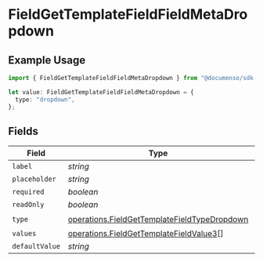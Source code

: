 # FieldGetTemplateFieldFieldMetaDropdown

## Example Usage

```typescript
import { FieldGetTemplateFieldFieldMetaDropdown } from "@documenso/sdk-typescript/models/operations";

let value: FieldGetTemplateFieldFieldMetaDropdown = {
  type: "dropdown",
};
```

## Fields

| Field                                                                                                        | Type                                                                                                         | Required                                                                                                     | Description                                                                                                  |
| ------------------------------------------------------------------------------------------------------------ | ------------------------------------------------------------------------------------------------------------ | ------------------------------------------------------------------------------------------------------------ | ------------------------------------------------------------------------------------------------------------ |
| `label`                                                                                                      | *string*                                                                                                     | :heavy_minus_sign:                                                                                           | N/A                                                                                                          |
| `placeholder`                                                                                                | *string*                                                                                                     | :heavy_minus_sign:                                                                                           | N/A                                                                                                          |
| `required`                                                                                                   | *boolean*                                                                                                    | :heavy_minus_sign:                                                                                           | N/A                                                                                                          |
| `readOnly`                                                                                                   | *boolean*                                                                                                    | :heavy_minus_sign:                                                                                           | N/A                                                                                                          |
| `type`                                                                                                       | [operations.FieldGetTemplateFieldTypeDropdown](../../models/operations/fieldgettemplatefieldtypedropdown.md) | :heavy_check_mark:                                                                                           | N/A                                                                                                          |
| `values`                                                                                                     | [operations.FieldGetTemplateFieldValue3](../../models/operations/fieldgettemplatefieldvalue3.md)[]           | :heavy_minus_sign:                                                                                           | N/A                                                                                                          |
| `defaultValue`                                                                                               | *string*                                                                                                     | :heavy_minus_sign:                                                                                           | N/A                                                                                                          |